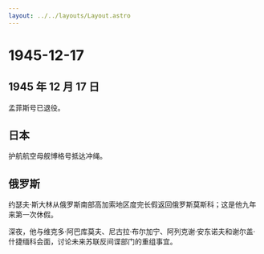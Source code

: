 ```yaml
---
layout: ../../layouts/Layout.astro
---
```


# 1945-12-17

## 1945 年 12 月 17 日

孟菲斯号已退役。

## 日本

护航航空母舰博格号抵达冲绳。

## 俄罗斯

约瑟夫·斯大林从俄罗斯南部高加索地区度完长假返回俄罗斯莫斯科；这是他九年来第一次休假。

深夜，他与维克多·阿巴库莫夫、尼古拉·布尔加宁、阿列克谢·安东诺夫和谢尔盖·什捷缅科会面，讨论未来苏联反间谍部门的重组事宜。